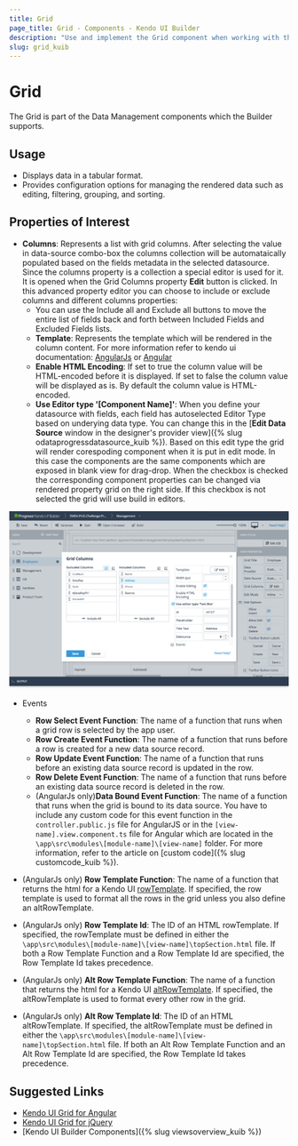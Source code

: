 ```yaml
---
title: Grid
page_title: Grid - Components - Kendo UI Builder
description: "Use and implement the Grid component when working with the Kendo UI Builder tool for creating and managing Angular and AngularJS-based web applications."
slug: grid_kuib
---
```


# Grid

The Grid is part of the Data Management components which the Builder supports.

## Usage

* Displays data in a tabular format.
* Provides configuration options for managing the rendered data such as editing, filtering, grouping, and sorting.

## Properties of Interest

* **Columns**: Represents a list with grid columns. After selecting the value in data-source combo-box the columns collection will be automataically populated based on the fields metadata in the selected datasource. Since the columns property is a collection a special editor is used for it. It is opened when the Grid Columns property **Edit** button is clicked. In this advanced property editor you can choose to include or exclude columns and different columns properties:
    * You can use the Include all and Exclude all buttons to move the entire list of fields back and forth between Included Fields and Excluded Fields lists.
    * **Template**: Represents the template which will be rendered in the column content. For more information refer to kendo ui documentation: [AngularJs](https://docs.telerik.com/kendo-ui/api/javascript/ui/grid/configuration/columns.template)  or [Angular](https://www.telerik.com/kendo-angular-ui/components/grid/columns/templates/)
    * **Enable HTML Encoding**: If set to true the column value will be HTML-encoded before it is displayed. If set to false the column value will be displayed as is. By default the column value is HTML-encoded.
    * **Use Editor type '[Component Name]'**: When you define your datasource with fields, each field has autoselected Editor Type based on underying data type. You can change this in the [**Edit Data Source** window in the designer's provider view]({% slug odataprogressdatasource_kuib %}). Based on this edit type the grid will render corespoding component when it is put in edit mode. In this case the components are the same components which are exposed in blank view for drag-drop. When the checkbox is checked the corresponding component properties can be changed via rendered property grid on the right side. If this checkbox is not selected the grid will use build in editors.

<img src="../images/kuib-grid-columns.png" class="img-responsive" alt="Login view"/>

* Events
    * **Row Select Event Function**: The name of a function that runs when a grid row is selected by the app user.
    * **Row Create Event Function**: The name of a function that runs before a row is created for a new data source record.
    * **Row Update Event Function**: The name of a function that runs before an existing data source record is updated in the row.
    * **Row Delete Event Function**: The name of a function that runs before an existing data source record is deleted in the row.
    * (AngularJs only)**Data Bound Event Function**: The name of a function that runs when the grid is bound to its data source.
You have to include any custom code for this event function in the `controller.public.js` file for AngularJS or in the `[view-name].view.component.ts` file for Angular which are located in the `\app\src\modules\[module-name]\[view-name]` folder. For more information, refer to the article on [custom code]({% slug customcode_kuib %}).

* (AngularJs only) **Row Template Function**: The name of a function that returns the html for a Kendo UI [rowTemplate](https://docs.telerik.com/kendo-ui/api/javascript/ui/grid/configuration/rowtemplate). If specified, the row template is used to format all the rows in the grid unless you also define an altRowTemplate.
* (AngularJs only) **Row Template Id**:  The ID of an HTML rowTemplate. If specified, the rowTemplate must be defined in either the `\app\src\modules\[module-name]\[view-name]\topSection.html` file. If both a Row Template Function and a Row Template Id are specified, the Row Template Id takes precedence.
* (AngularJs only) **Alt Row Template Function**: The name of a function that returns the html for a Kendo UI [altRowTemplate](https://docs.telerik.com/kendo-ui/api/javascript/ui/grid/configuration/altrowtemplate). If specified, the altRowTemplate is used to format every other row in the grid.
* (AngularJs only) **Alt Row Template Id**: The ID of an HTML altRowTemplate. If specified, the altRowTemplate must be defined in either the `\app\src\modules\[module-name]\[view-name]\topSection.html` file. If both an Alt Row Template Function and an Alt Row Template Id are specified, the Row Template Id takes precedence.

## Suggested Links

* [Kendo UI Grid for Angular](https://www.telerik.com/kendo-angular-ui/components/grid/)
* [Kendo UI Grid for jQuery](https://demos.telerik.com/kendo-ui/grid/index)
* [Kendo UI Builder Components]({% slug viewsoverview_kuib %})
